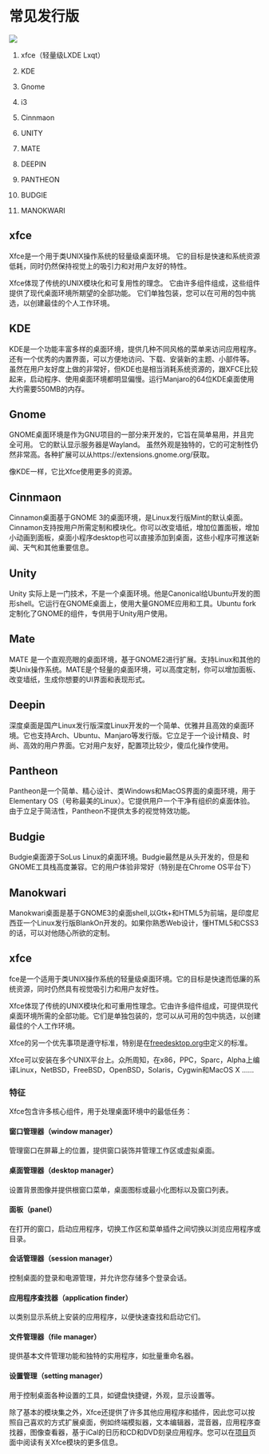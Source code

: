 # 常见发行版

![](https://upload-images.jianshu.io/upload_images/3711387-ba4351a6f16a093c.PNG?imageMogr2/auto-orient/strip%7CimageView2/2/w/1000/format/webp)

1. xfce（轻量级LXDE Lxqt）

2. KDE

3. Gnome

4. i3

5. Cinnmaon

6. UNITY

7. MATE

8. DEEPIN

9. PANTHEON

10. BUDGIE

11. MANOKWARI

## xfce

Xfce是一个用于类UNIX操作系统的轻量级桌面环境。 它的目标是快速和系统资源低耗，同时仍然保持视觉上的吸引力和对用户友好的特性。

Xfce体现了传统的UNIX模块化和可复用性的理念。 它由许多组件组成，这些组件提供了现代桌面环境所期望的全部功能。 它们单独包装，您可以在可用的包中挑选，以创建最佳的个人工作环境。

## KDE

KDE是一个功能丰富多样的桌面环境，提供几种不同风格的菜单来访问应用程序。还有一个优秀的内置界面，可以方便地访问、下载、安装新的主题、小部件等。 虽然在用户友好度上做的非常好，但KDE也是相当消耗系统资源的，跟XFCE比较起来，启动程序、使用桌面环境都明显偏慢。运行Manjaro的64位KDE桌面使用大约需要550MB的内存。

## Gnome

GNOME桌面环境是作为GNU项目的一部分来开发的，它旨在简单易用，并且完全可用。 它的默认显示服务器是Wayland。 虽然外观是独特的，它的可定制性仍然非常高。各种扩展可以从https://extensions.gnome.org/获取。

像KDE一样，它比Xfce使用更多的资源。

## Cinnmaon

Cinnamon桌面基于GNOME 3的桌面环境，是Linux发行版Mint的默认桌面。Cinnamon支持按用户所需定制和模块化。你可以改变墙纸，增加位置面板，增加小动画到面板，桌面小程序desktop也可以直接添加到桌面，这些小程序可推送新闻、天气和其他重要信息。

## Unity

Unity 实际上是一门技术，不是一个桌面环境。他是Canonical给Ubuntu开发的图形shell。它运行在GNOME桌面上，使用大量GNOME应用和工具。Ubuntu fork定制化了GNOME的组件，专供用于Unity用户使用。

## Mate

MATE 是一个直观亮眼的桌面环境，基于GNOME2进行扩展。支持Linux和其他的类Unix操作系统。MATE是个轻量的桌面环境，可以高度定制，你可以增加面板、改变墙纸，生成你想要的UI界面和表现形式。

## Deepin

深度桌面是国产Linux发行版深度Linux开发的一个简单、优雅并且高效的桌面环境。它也支持Arch、Ubuntu、Manjaro等发行版。它立足于一个设计精良、时尚、高效的用户界面。它对用户友好，配置项比较少，傻瓜化操作使用。

## Pantheon

Pantheon是一个简单、精心设计、类Windows和MacOS界面的桌面环境，用于Elementary OS（号称最美的Linux）。它提供用户一个干净有组织的桌面体验。由于立足于简洁性，Pantheon不提供太多的视觉特效功能。

## Budgie

Budgie桌面源于SoLus Linux的桌面环境。Budgie最然是从头开发的，但是和GNOME工具栈高度兼容。它的用户体验非常好（特别是在Chrome OS平台下）

## Manokwari

Manokwari桌面是基于GNOME3的桌面shell,以Gtk+和HTML5为前端，是印度尼西亚一个Linux发行版BlankOn开发的。如果你熟悉Web设计，懂HTML5和CSS3的话，可以对他随心所欲的定制。



## xfce

fce是一个适用于类UNIX操作系统的轻量级桌面环境。它的目标是快速而低廉的系统资源，同时仍然具有视觉吸引力和用户友好性。

Xfce体现了传统的UNIX模块化和可重用性理念。它由许多组件组成，可提供现代桌面环境所需的全部功能。它们是单独包装的，您可以从可用的包中挑选，以创建最佳的个人工作环境。

Xfce的另一个优先事项是遵守标准，特别是在[freedesktop.org中](https://freedesktop.org/)定义的标准。

Xfce可以安装在多个UNIX平台上。众所周知，在x86，PPC，Sparc，Alpha上编译Linux，NetBSD，FreeBSD，OpenBSD，Solaris，Cygwin和MacOS X ......

### 特征

Xfce包含许多核心组件，用于处理桌面环境中的最低任务：

#### 窗口管理器（window manager）

管理窗口在屏幕上的位置，提供窗口装饰并管理工作区或虚拟桌面。

#### 桌面管理器（desktop manager）

设置背景图像并提供根窗口菜单，桌面图标或最小化图标以及窗口列表。

#### 面板（panel）

在打开的窗口，启动应用程序，切换工作区和菜单插件之间切换以浏览应用程序或目录。

#### 会话管理器（session manager）

控制桌面的登录和电源管理，并允许您存储多个登录会话。

#### 应用程序查找器（application finder）

以类别显示系统上安装的应用程序，以便快速查找和启动它们。

#### 文件管理器（file manager）

提供基本文件管理功能和独特的实用程序，如批量重命名器。

#### 设置管理（setting manager）

用于控制桌面各种设置的工具，如键盘快捷键，外观，显示设置等。



除了基本的模块集之外，Xfce还提供了许多其他应用程序和插件，因此您可以按照自己喜欢的方式扩展桌面，例如终端模拟器，文本编辑器，混音器，应用程序查找器，图像查看器，基于iCal的日历和CD和DVD刻录应用程序。您可以在[项目](https://www.xfce.org/projects)页面中阅读有关Xfce模块的更多信息。
